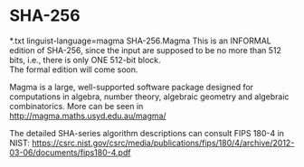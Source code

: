 # SHA-256
*.txt linguist-language=magma
SHA-256.Magma
This is an INFORMAL edition of SHA-256, since the input are supposed to be no more than 512 bits, i.e., there is only ONE 512-bit block.  
The formal edition will come soon.

Magma is a large, well-supported software package designed for computations in algebra, number theory, algebraic geometry and algebraic combinatorics. 
More can be seen in http://magma.maths.usyd.edu.au/magma/

The  detailed SHA-series algorithm descriptions can consult FIPS 180-4 in NIST: https://csrc.nist.gov/csrc/media/publications/fips/180/4/archive/2012-03-06/documents/fips180-4.pdf
